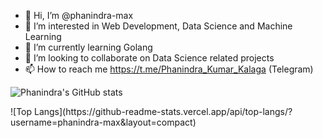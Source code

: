 - 👋 Hi, I’m @phanindra-max
- 👀 I’m interested in Web Development, Data Science and Machine Learning
- 🌱 I’m currently learning Golang
- 💞️ I’m looking to collaborate on Data Science related projects
- 📫 How to reach me https://t.me/Phanindra_Kumar_Kalaga (Telegram)


![Phanindra's GitHub stats](https://github-readme-stats.vercel.app/api?username=phanindra-max&show_icons=true&count_private=true)

<!---
![Top Langs](https://github-readme-stats.vercel.app/api/top-langs/?username=phanindra-max)
---!>

![Top Langs](https://github-readme-stats.vercel.app/api/top-langs/?username=phanindra-max&layout=compact)

<!---
phanindra-max/phanindra-max is a ✨ special ✨ repository because its `README.md` (this file) appears on your GitHub profile.
You can click the Preview link to take a look at your changes.
--->
